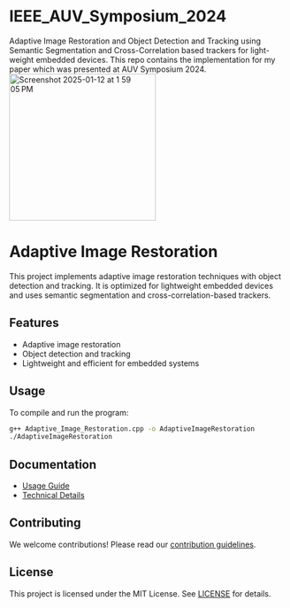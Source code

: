 # IEEE_AUV_Symposium_2024
Adaptive Image Restoration and Object Detection and Tracking using Semantic Segmentation and Cross-Correlation based trackers for light-weight embedded devices. This repo contains the implementation for my paper which was presented at AUV Symposium 2024.
<img width="265" alt="Screenshot 2025-01-12 at 1 59 05 PM" src="https://github.com/user-attachments/assets/db4b3d81-56b8-463c-8a0d-10d7dd31a747" />
# Adaptive Image Restoration

This project implements adaptive image restoration techniques with object detection and tracking. It is optimized for lightweight embedded devices and uses semantic segmentation and cross-correlation-based trackers.



## Features
- Adaptive image restoration
- Object detection and tracking
- Lightweight and efficient for embedded systems

## Usage
To compile and run the program:
```bash
g++ Adaptive_Image_Restoration.cpp -o AdaptiveImageRestoration
./AdaptiveImageRestoration
```

## Documentation
- [Usage Guide](docs/usage_guide.md)
- [Technical Details](docs/technical_details.md)

## Contributing
We welcome contributions! Please read our [contribution guidelines](CONTRIBUTING.md).

## License
This project is licensed under the MIT License. See [LICENSE](LICENSE) for details.
